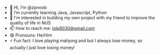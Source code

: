 - 👋 Hi, I’m @zpnoob
- 🌱 I’m currently learning Java, Javascript, Python
- 💞️ I'm interested in building my own project with my friend to improve the quality of life in NUS
- 📫 How to reach me: lolp8030@gmail.com
- 😄 Pronouns: He/Him
- ⚡ Fun fact: I love playing mahjong and but I always lose money, so actually I just love losing money!

<!---
zpnoob/zpnoob is a ✨ special ✨ repository because its `README.md` (this file) appears on your GitHub profile.
You can click the Preview link to take a look at your changes.
--->

